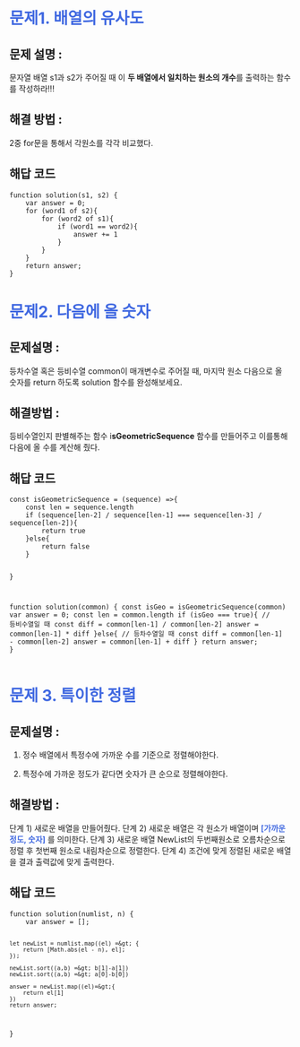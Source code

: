 <h1 id="span-style--color--royalblue문제1-배열의-유사도span"><span style="color: royalblue;">문제1. 배열의 유사도</span></h1>
<h2 id="문제-설명-">문제 설명 :</h2>
<p>문자열 배열 s1과 s2가 주어질 때 이 <strong>두 배열에서 일치하는 원소의 개수</strong>를 출력하는 함수를 작성하라!!!</p>
<h2 id="해결-방법-">해결 방법 :</h2>
<p>2중 for문을 통해서 각원소를 각각 비교했다.</p>
<h2 id="해답-코드">해답 코드</h2>
<pre><code class="language-js">function solution(s1, s2) {
    var answer = 0;
    for (word1 of s2){
        for (word2 of s1){
            if (word1 == word2){
                answer += 1 
            }
        }
    }
    return answer;
}</code></pre>
<h1 id="span-style--color--royalblue문제2-다음에-올-숫자span"><span style="color: royalblue;">문제2. 다음에 올 숫자</span></h1>
<h2 id="문제설명-">문제설명 :</h2>
<p>등차수열 혹은 등비수열 common이 매개변수로 주어질 때, 마지막 원소 다음으로 올 숫자를 return 하도록 solution 함수를 완성해보세요.</p>
<h2 id="해결방법-">해결방법 :</h2>
<p>등비수열인지 판별해주는 함수 i<strong>sGeometricSequence</strong> 함수를 만들어주고 이를통해 다음에 올 수를 계산해 줬다.</p>
<h2 id="해답-코드-1">해답 코드</h2>
<pre><code class="language-js">const isGeometricSequence = (sequence) =&gt;{
    const len = sequence.length
    if (sequence[len-2] / sequence[len-1] === sequence[len-3] / sequence[len-2]){
        return true
    }else{
        return false
    }

}

function solution(common) {
    const isGeo =  isGeometricSequence(common)
    var answer = 0;
    const len = common.length
    if (isGeo === true){
//         등비수열일 때
        const diff = common[len-1] / common[len-2]
        answer = common[len-1] * diff
    }else{
//         등차수열일 때
        const diff = common[len-1] - common[len-2]
        answer = common[len-1] + diff
    }
    return answer;
}</code></pre>
<h1 id="span-style--color--royalblue문제-3-특이한-정렬span"><span style="color: royalblue;">문제 3. 특이한 정렬</span></h1>
<h2 id="문제설명--1">문제설명 :</h2>
<ol>
<li><p>정수 배열에서 특정수에 가까운 수를 기준으로 정렬해야한다.</p>
</li>
<li><p>특정수에 가까운 정도가 같다면 숫자가 큰 순으로 정렬해야한다.</p>
</li>
</ol>
<h2 id="해결방법--1">해결방법 :</h2>
<p>단계 1) 새로운 배열을 만들어줬다.
단계 2) 새로운 배열은 각 원소가 배열이며 <strong><span style="color: royalblue;">[가까운 정도, 숫자]</span></strong> 를 의미한다.
단계 3) 새로운 배열 NewList의 두번째원소로 오름차순으로 정렬 후 첫번째 원소로 내림차순으로 정렬한다.
단계 4) 조건에 맞게 정렬된 새로운 배열을 결과 출력값에 맞게 출력한다.</p>
<h2 id="해답-코드-2">해답 코드</h2>
<pre><code class="language-js">function solution(numlist, n) {
    var answer = [];

    let newList = numlist.map((el) =&gt; {
        return [Math.abs(el - n), el];
    });

    newList.sort((a,b) =&gt; b[1]-a[1])
    newList.sort((a,b) =&gt; a[0]-b[0])

    answer = newList.map((el)=&gt;{
        return el[1]
    })
    return answer;
}</code></pre>